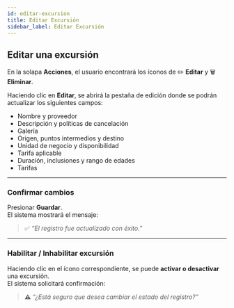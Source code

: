 ```yaml
---
id: editar-excursion
title: Editar Excursión
sidebar_label: Editar Excursión
---
```


## Editar una excursión

En la solapa **Acciones**, el usuario encontrará los íconos de ✏️ **Editar** y 🗑️ **Eliminar**.

Haciendo clic en **Editar**, se abrirá la pestaña de edición donde se podrán actualizar los siguientes campos:

- Nombre y proveedor  
- Descripción y políticas de cancelación  
- Galería  
- Origen, puntos intermedios y destino  
- Unidad de negocio y disponibilidad  
- Tarifa aplicable  
- Duración, inclusiones y rango de edades  
- Tarifas

---

### Confirmar cambios

Presionar **Guardar**.  
El sistema mostrará el mensaje:

> ✅ *“El registro fue actualizado con éxito.”*

---

### Habilitar / Inhabilitar excursión

Haciendo clic en el ícono correspondiente, se puede **activar o desactivar** una excursión.  
El sistema solicitará confirmación:
> ⚠️ *“¿Está seguro que desea cambiar el estado del registro?”*
